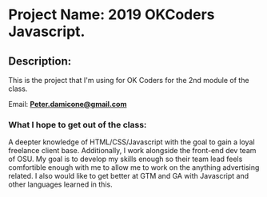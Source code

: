 # Project Name: 2019 OKCoders Javascript.

## Description: 

This is the project that I'm using for OK Coders for the 2nd module of the class.

Email: **Peter.damicone@gmail.com**

### What I hope to get out of the class:

A deepter knowledge of HTML/CSS/Javascript with the goal to gain a loyal freelance client base. Additionally, I work alongside the front-end dev team of OSU. My goal is to develop my skills enough so their team lead feels comfortible enough with me to allow me to work on the anything advertising related. I also would like to get better at GTM and GA with Javascript and other languages learned in this.